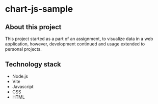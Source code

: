 # chart-js-sample

## About this project

This project started as a part of an assignment, to visualize data in a web application, however, development continued and usage extended to personal projects.

## Technology stack

- Node.js
- Vite
- Javascript
- CSS
- HTML

